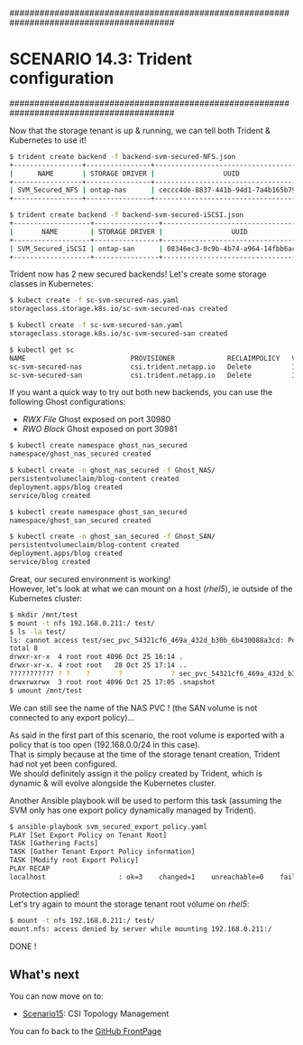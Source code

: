 #########################################################################################
# SCENARIO 14.3: Trident configuration
#########################################################################################  

Now that the storage tenant is up & running, we can tell both Trident & Kubernetes to use it!  

```bash
$ trident create backend -f backend-svm-secured-NFS.json
+-----------------+----------------+--------------------------------------+--------+---------+
|      NAME       | STORAGE DRIVER |                 UUID                 | STATE  | VOLUMES |
+-----------------+----------------+--------------------------------------+--------+---------+
| SVM_Secured_NFS | ontap-nas      | ceccc4de-8837-441b-94d1-7a4b165b7984 | online |       0 |
+-----------------+----------------+--------------------------------------+--------+---------+

$ trident create backend -f backend-svm-secured-iSCSI.json
+-------------------+----------------+--------------------------------------+--------+---------+
|       NAME        | STORAGE DRIVER |                 UUID                 | STATE  | VOLUMES |
+-------------------+----------------+--------------------------------------+--------+---------+
| SVM_Secured_iSCSI | ontap-san      | 08346ec3-0c9b-4b74-a964-14fbb6aca65c | online |       0 |
+-------------------+----------------+--------------------------------------+--------+---------+
```

Trident now has 2 new secured backends! Let's create some storage classes in Kubernetes:

```bash
$ kubect create -f sc-svm-secured-nas.yaml
storageclass.storage.k8s.io/sc-svm-secured-nas created

$ kubectl create -f sc-svm-secured-san.yaml
storageclass.storage.k8s.io/sc-svm-secured-san created

$ kubectl get sc
NAME                          PROVISIONER             RECLAIMPOLICY   VOLUMEBINDINGMODE   ALLOWVOLUMEEXPANSION   AGE
sc-svm-secured-nas            csi.trident.netapp.io   Delete          Immediate           true                   39s
sc-svm-secured-san            csi.trident.netapp.io   Delete          Immediate           true                   31s
```

If you want a quick way to try out both new backends, you can use the following Ghost configurations:

- _RWX File_ Ghost exposed on port 30980
- _RWO Block_ Ghost exposed on port 30981

```bash
$ kubectl create namespace ghost_nas_secured
namespace/ghost_nas_secured created

$ kubectl create -n ghost_nas_secured -f Ghost_NAS/
persistentvolumeclaim/blog-content created
deployment.apps/blog created
service/blog created

$ kubectl create namespace ghost_san_secured
namespace/ghost_san_secured created

$ kubectl create -n ghost_san_secured -f Ghost_SAN/
persistentvolumeclaim/blog-content created
deployment.apps/blog created
service/blog created
```

Great, our secured environment is working!  
However, let's look at what we can mount on a host (_rhel5_), ie outside of the Kubernetes cluster:  

```bash
$ mkdir /mnt/test
$ mount -t nfs 192.168.0.211:/ test/
$ ls -la test/
ls: cannot access test/sec_pvc_54321cf6_469a_432d_b30b_6b430088a3cd: Permission denied
total 8
drwxr-xr-x  4 root root 4096 Oct 25 16:14 .
drwxr-xr-x. 4 root root   28 Oct 25 17:14 ..
??????????? ? ?    ?       ?            ? sec_pvc_54321cf6_469a_432d_b30b_6b430088a3cd
drwxrwxrwx  3 root root 4096 Oct 25 17:05 .snapshot
$ umount /mnt/test
```

We can still see the name of the NAS PVC ! (the SAN volume is not connected to any export policy)...  

As said in the first part of this scenario, the root volume is exported with a policy that is too open (192.168.0.0/24 in this case).  
That is simply because at the time of the storage tenant creation, Trident had not yet been configured.  
We should definitely assign it the policy created by Trident, which is dynamic & will evolve alongside the Kubernetes cluster.  

Another Ansible playbook will be used to perform this task (assuming the SVM only has one export policy dynamically managed by Trident).  

```bash
$ ansible-playbook svm_secured_export_policy.yaml
PLAY [Set Export Policy on Tenant Root]
TASK [Gathering Facts]
TASK [Gather Tenant Export Policy information]
TASK [Modify root Export Policy]
PLAY RECAP
localhost                  : ok=3    changed=1    unreachable=0    failed=0    skipped=0    rescued=0    ignored=0
```

Protection applied!  
Let's try again to mount the storage tenant root volume on _rhel5_:

```bash
$ mount -t nfs 192.168.0.211:/ test/
mount.nfs: access denied by server while mounting 192.168.0.211:/
```

DONE !

## What's next

You can now move on to:

- [Scenario15](../../Scenario15): CSI Topology Management

You can fo back to the [GitHub FrontPage](https://github.com/YvosOnTheHub/LabNetApp)